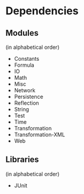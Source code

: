 # Dependencies

## Modules
(in alphabetical order)

* Constants
* Formula
* IO
* Math
* Misc
* Network
* Persistence
* Reflection
* String
* Test
* Time
* Transformation
* Transformation-XML
* Web

## Libraries
(in alphabetical order)

* JUnit
